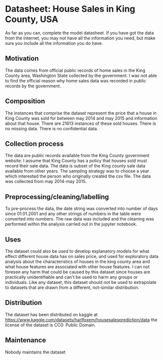 # Datasheet: House Sales in King County, USA

As far as you can, complete the model datasheet. If you have got the data from the internet, you may not have all the information you need, but make sure you include all the information you do have. 

## Motivation

The data comes from official public records of home sales in the King County area, Washington State collected by the government. 
I was not able to find the official reason why home sales data was recorded in public records by the government.

 
## Composition
The instances that comprise the dataset represent the price that a house in King County was sold for between may 2014 and may 2015 and information about that house. There are 21613 instances of these sold houses. There is no missing data. There is no confidential data.


## Collection process

The data are public records available from the King County government website. I assume that King County  has a policy that houses sold must record their sale data. The data is subset of the King county sale data available from other years. The sampling strategy was to choose a year which interested the person who originally created the csv file. The data was collected from may 2014-may 2015.

## Preprocessing/cleaning/labelling

To pre-process the data, the date string was converted into number of days since 01.01.2001  and any other strings of numbers in the table were converted into numbers.  The raw data was included and the cleaning was performed within the analysis carried out in the jupyter notebook.

## Uses

The dataset could also be used to develop explanatory models for what effect different house data has on sales price, and used for exploratory data analysis about the characteristics of houses in the king county area and what house features are associated with other house features.  I can not foresee any harm that could be caused by this dataset  since houses are practically unidentifiable and can't be used to harm any groups or individuals. Like any dataset, this dataset should not be used to extrapolate to datasets that are drawn from a different, not-similar distribution. 


## Distribution

The dataset has been distributed on kaggle at https://www.kaggle.com/datasets/harlfoxem/housesalesprediction/data the license of the dataset is CC0: Public Domain.

## Maintenance

Nobody maintains the dataset

